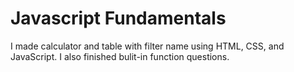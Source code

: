 # Javascript Fundamentals

I made calculator and table with filter name using HTML, CSS, and JavaScript.
I also finished bulit-in function questions.
